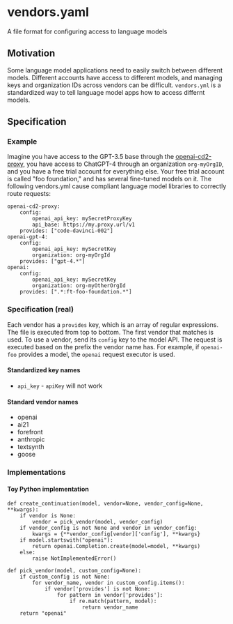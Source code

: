 # vendors.yaml
A file format for configuring access to language models

## Motivation

Some language model applications need to easily switch between different models. Different accounts have access to different models, and managing keys and organization IDs across vendors can be difficult. `vendors.yml` is a standardized way to tell language model apps how to access differnt models.

## Specification

### Example

Imagine you have access to the GPT-3.5 base through the [openai-cd2-proxy](https://github.com/cosmicoptima/openai-cd2-proxy), you have access to ChatGPT-4 through an organization `org-myOrgID`, and you have a free trial account for everything else. Your free trial account is called "foo foundation," and has several fine-tuned models on it. The following vendors.yml cause compliant language model libraries to correctly route requests:

```
openai-cd2-proxy:
    config:
        openai_api_key: mySecretProxyKey
        api_base: https://my.proxy.url/v1
    provides: ["code-davinci-002"]
openai-gpt-4:
    config:
        openai_api_key: mySecretKey
        organization: org-myOrgId
    provides: ["gpt-4.*"]
openai:
    config:
        openai_api_key: mySecretKey
        organization: org-myOtherOrgId
    provides: [".*:ft-foo-foundation.*"]
```

### Specification (real)

Each vendor has a `provides` key, which is an array of regular expressions. The file is executed from top to bottom. The first vendor that matches is used. To use a vendor, send its `config` key to the model API. The request is executed based on the prefix the vendor name has. For example, if `openai-foo` provides a model, the `openai` request executor is used.

#### Standardized key names

* `api_key` - `apiKey` will not work

#### Standard vendor names

* openai
* ai21
* forefront
* anthropic
* textsynth
* goose

### Implementations

#### Toy Python implementation

```
def create_continuation(model, vendor=None, vendor_config=None, **kwargs):
    if vendor is None:
        vendor = pick_vendor(model, vendor_config)
    if vendor_config is not None and vendor in vendor_config:
        kwargs = {**vendor_config[vendor]['config'], **kwargs}
    if model.startswith("openai"):
        return openai.Completion.create(model=model, **kwargs)
    else:
        raise NotImplementedError()

def pick_vendor(model, custom_config=None):
    if custom_config is not None:
        for vendor_name, vendor in custom_config.items():
            if vendor['provides'] is not None:
                for pattern in vendor['provides']:
                    if re.match(pattern, model):
                        return vendor_name
    return "openai"
```
